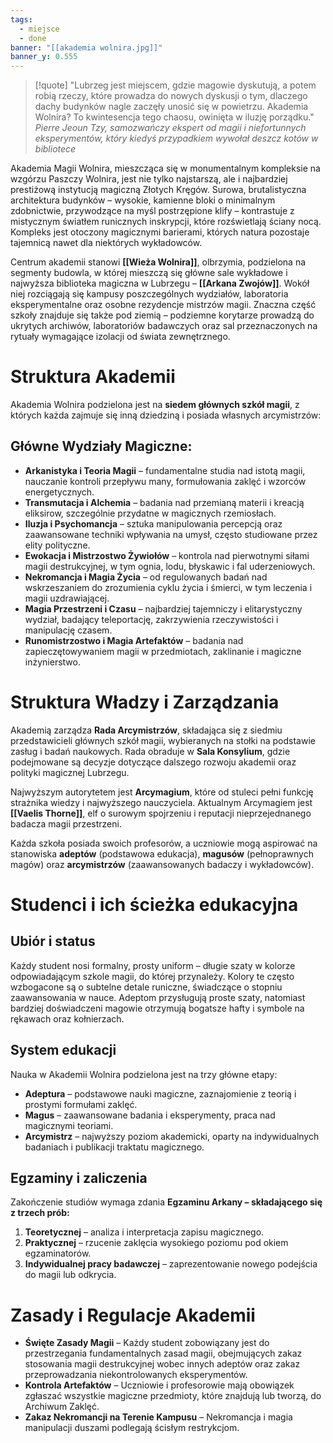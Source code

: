```yaml
---
tags:
  - miejsce
  - done
banner: "[[akademia wolnira.jpg]]"
banner_y: 0.555
---
```

>[!quote]  "Lubrzeg jest miejscem, gdzie magowie dyskutują, a potem robią rzeczy, które prowadza do nowych dyskusji o tym, dlaczego dachy budynków nagle zaczęły unosić się w powietrzu. Akademia Wolnira? To kwintesencja tego chaosu, owinięta w iluzję porządku."
>*Pierre Jeoun Tzy, samozwańczy ekspert od magii i niefortunnych eksperymentów, który kiedyś przypadkiem wywołał deszcz kotów w bibliotece*

Akademia Magii Wolnira, mieszcząca się w monumentalnym kompleksie na wzgórzu Paszczy Wolnira, jest nie tylko najstarszą, ale i najbardziej prestiżową instytucją magiczną Złotych Kręgów. Surowa, brutalistyczna architektura budynków – wysokie, kamienne bloki o minimalnym zdobnictwie, przywodzące na myśl postrzępione klify – kontrastuje z mistycznym światłem runicznych inskrypcji, które rozświetlają ściany nocą. Kompleks jest otoczony magicznymi barierami, których natura pozostaje tajemnicą nawet dla niektórych wykładowców.

Centrum akademii stanowi **[[Wieża Wolnira]]**, olbrzymia, podzielona na segmenty budowla, w której mieszczą się główne sale wykładowe i najwyższa biblioteka magiczna w Lubrzegu – **[[Arkana Zwojów]]**. Wokół niej rozciągają się kampusy poszczególnych wydziałów, laboratoria eksperymentalne oraz osobne rezydencje mistrzów magii. Znaczna część szkoły znajduje się także pod ziemią – podziemne korytarze prowadzą do ukrytych archiwów, laboratoriów badawczych oraz sal przeznaczonych na rytuały wymagające izolacji od świata zewnętrznego.
# **Struktura Akademii**

Akademia Wolnira podzielona jest na **siedem głównych szkół magii**, z których każda zajmuje się inną dziedziną i posiada własnych arcymistrzów:
## **Główne Wydziały Magiczne:**
- **Arkanistyka i Teoria Magii** – fundamentalne studia nad istotą magii, nauczanie kontroli przepływu many, formułowania zaklęć i wzorców energetycznych.
- **Transmutacja i Alchemia** – badania nad przemianą materii i kreacją eliksirow, szczególnie przydatne w magicznych rzemiosłach. 
- **Iluzja i Psychomancja** – sztuka manipulowania percepcją oraz zaawansowane techniki wpływania na umysł, często studiowane przez elity polityczne.
- **Ewokacja i Mistrzostwo Żywiołów** – kontrola nad pierwotnymi siłami magii destrukcyjnej, w tym ognia, lodu, błyskawic i fal uderzeniowych.
- **Nekromancja i Magia Życia** – od regulowanych badań nad wskrzeszaniem do zrozumienia cyklu życia i śmierci, w tym leczenia i magii uzdrawiającej.
- **Magia Przestrzeni i Czasu** – najbardziej tajemniczy i elitarystyczny wydział, badający teleportację, zakrzywienia rzeczywistości i manipulację czasem.
- **Runomistrzostwo i Magia Artefaktów** – badania nad zapieczętowywaniem magii w przedmiotach, zaklinanie i magiczne inżynierstwo.
# **Struktura Władzy i Zarządzania**

Akademią zarządza **Rada Arcymistrzów**, składająca się z siedmiu przedstawicieli głównych szkół magii, wybieranych na stołki na podstawie zasług i badań naukowych. Rada obraduje w **Sala Konsylium**, gdzie podejmowane są decyzje dotyczące dalszego rozwoju akademii oraz polityki magicznej Lubrzegu.

Najwyższym autorytetem jest **Arcymagium**, które od stuleci pełni funkcję strażnika wiedzy i najwyższego nauczyciela. Aktualnym Arcymagiem jest **[[Vaelis Thorne]]**, elf o surowym spojrzeniu i reputacji nieprzejednanego badacza magii przestrzeni.

Każda szkoła posiada swoich profesorów, a uczniowie mogą aspirować na stanowiska **adeptów** (podstawowa edukacja), **magusów** (pełnoprawnych magów) oraz **arcymistrzów** (zaawansowanych badaczy i wykładowców).
# **Studenci i ich ścieżka edukacyjna**
## **Ubiór i status**
Każdy student nosi formalny, prosty uniform – długie szaty w kolorze odpowiadającym szkole magii, do której przynależy. Kolory te często wzbogacone są o subtelne detale runiczne, świadczące o stopniu zaawansowania w nauce. Adeptom przysługują proste szaty, natomiast bardziej doświadczeni magowie otrzymują bogatsze hafty i symbole na rękawach oraz kołnierzach.
## **System edukacji**
Nauka w Akademii Wolnira podzielona jest na trzy główne etapy:
- **Adeptura** – podstawowe nauki magiczne, zaznajomienie z teorią i prostymi formułami zaklęć.
- **Magus** – zaawansowane badania i eksperymenty, praca nad magicznymi teoriami.
- **Arcymistrz** – najwyższy poziom akademicki, oparty na indywidualnych badaniach i publikacji traktatu magicznego.
## **Egzaminy i zaliczenia**
Zakończenie studiów wymaga zdania **Egzaminu Arkany – składającego się z trzech prób:**
1. **Teoretycznej** – analiza i interpretacja zapisu magicznego.
2. **Praktycznej** – rzucenie zaklęcia wysokiego poziomu pod okiem egzaminatorów.
3. **Indywidualnej pracy badawczej** – zaprezentowanie nowego podejścia do magii lub odkrycia.
# **Zasady i Regulacje Akademii**
- **Święte Zasady Magii** – Każdy student zobowiązany jest do przestrzegania fundamentalnych zasad magii, obejmujących zakaz stosowania magii destrukcyjnej wobec innych adeptów oraz zakaz przeprowadzania niekontrolowanych eksperymentów.
- **Kontrola Artefaktów** – Uczniowie i profesorowie mają obowiązek zgłaszać wszystkie magiczne przedmioty, które znajdują lub tworzą, do Archiwum Zaklęć.
- **Zakaz Nekromancji na Terenie Kampusu** – Nekromancja i magia manipulacji duszami podlegają ścisłym restrykcjom.
